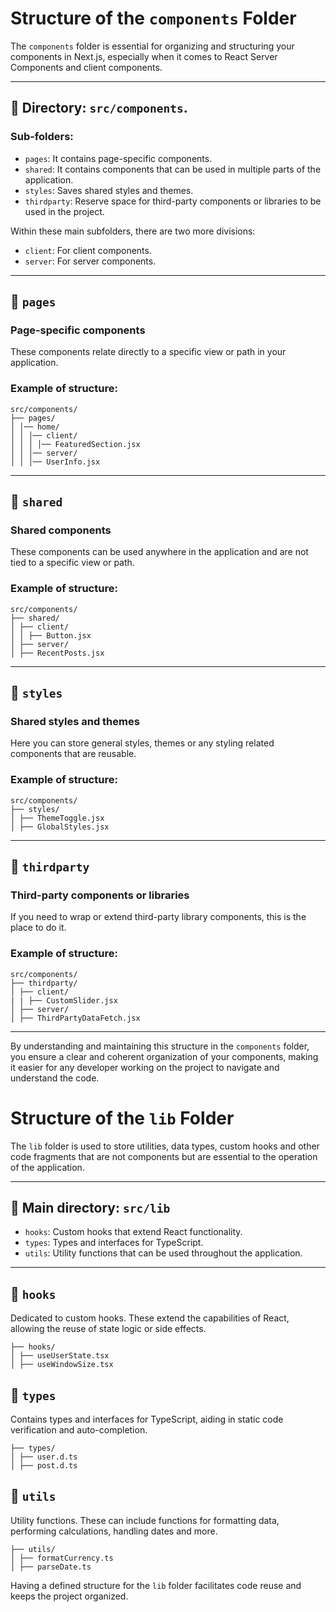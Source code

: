 # Structure of the `components` Folder

The `components` folder is essential for organizing and structuring your components in Next.js, especially when it comes to React Server Components and client components.

---

## 📁 Directory: `src/components`.

### Sub-folders:

- `pages`: It contains page-specific components.
- `shared`: It contains components that can be used in multiple parts of the application.
- `styles`: Saves shared styles and themes.
- `thirdparty`: Reserve space for third-party components or libraries to be used in the project.

Within these main subfolders, there are two more divisions:

- `client`: For client components.
- `server`: For server components.

---

## 📂 `pages`

### Page-specific components

These components relate directly to a specific view or path in your application.

### Example of structure:

```
src/components/
├── pages/
│ │── home/
│ │ │── client/
│ │ │ │── FeaturedSection.jsx
│ │ │── server/
│ │ │── UserInfo.jsx
```

---

## 📂 `shared`

### Shared components

These components can be used anywhere in the application and are not tied to a specific view or path.

### Example of structure:

```
src/components/
├── shared/
│ ├── client/
│ │ ├── Button.jsx
│ ├── server/
│ ├── RecentPosts.jsx
```

---

## 📂 `styles`

### Shared styles and themes

Here you can store general styles, themes or any styling related components that are reusable.

### Example of structure:

```
src/components/
├── styles/
│ ├── ThemeToggle.jsx
│ ├── GlobalStyles.jsx
```

---

## 📂 `thirdparty`

### Third-party components or libraries

If you need to wrap or extend third-party library components, this is the place to do it.

### Example of structure:

```
src/components/
├── thirdparty/
│ ├── client/
| | ├── CustomSlider.jsx
│ ├── server/
│ ├── ThirdPartyDataFetch.jsx
```

---

By understanding and maintaining this structure in the `components` folder, you ensure a clear and coherent organization of your components, making it easier for any developer working on the project to navigate and understand the code.

# Structure of the `lib` Folder

The `lib` folder is used to store utilities, data types, custom hooks and other code fragments that are not components but are essential to the operation of the application.

---

## 📁 Main directory: `src/lib`

- `hooks`: Custom hooks that extend React functionality.
- `types`: Types and interfaces for TypeScript.
- `utils`: Utility functions that can be used throughout the application.

---

## 📂 `hooks`

Dedicated to custom hooks. These extend the capabilities of React, allowing the reuse of state logic or side effects.

```
├── hooks/
│ ├── useUserState.tsx
│ ├── useWindowSize.tsx
```

## 📂 `types`

Contains types and interfaces for TypeScript, aiding in static code verification and auto-completion.

```
├── types/
│ ├── user.d.ts
│ ├── post.d.ts
```

## 📂 `utils`

Utility functions. These can include functions for formatting data, performing calculations, handling dates and more.

```
├── utils/
│ ├── formatCurrency.ts
│ ├── parseDate.ts
```

Having a defined structure for the `lib` folder facilitates code reuse and keeps the project organized.
